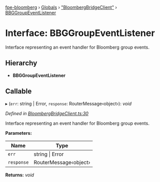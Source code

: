 [fpe-bloomberg](../README.md) › [Globals](../globals.md) › ["BloombergBridgeClient"](../modules/_bloombergbridgeclient_.md) › [BBGGroupEventListener](_bloombergbridgeclient_.bbggroupeventlistener.md)

# Interface: BBGGroupEventListener

Interface representing an event handler for Bloomberg group events.

## Hierarchy

* **BBGGroupEventListener**

## Callable

▸ (`err`: string | Error, `response`: RouterMessage‹object›): *void*

*Defined in [BloombergBridgeClient.ts:30](https://github.com/ChartIQ/fpe-bloomberg/blob/8a46e97/src/clients/BloombergBridgeClient/BloombergBridgeClient.ts#L30)*

Interface representing an event handler for Bloomberg group events.

**Parameters:**

Name | Type |
------ | ------ |
`err` | string &#124; Error |
`response` | RouterMessage‹object› |

**Returns:** *void*
